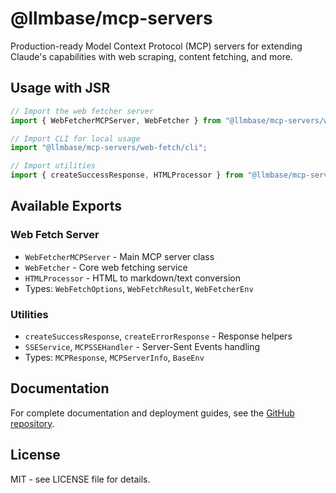# @llmbase/mcp-servers

Production-ready Model Context Protocol (MCP) servers for extending Claude's capabilities with web scraping, content fetching, and more.

## Usage with JSR

```typescript
// Import the web fetcher server
import { WebFetcherMCPServer, WebFetcher } from "@llmbase/mcp-servers/web-fetch";

// Import CLI for local usage
import "@llmbase/mcp-servers/web-fetch/cli";

// Import utilities
import { createSuccessResponse, HTMLProcessor } from "@llmbase/mcp-servers";
```

## Available Exports

### Web Fetch Server
- `WebFetcherMCPServer` - Main MCP server class
- `WebFetcher` - Core web fetching service
- `HTMLProcessor` - HTML to markdown/text conversion
- Types: `WebFetchOptions`, `WebFetchResult`, `WebFetcherEnv`

### Utilities
- `createSuccessResponse`, `createErrorResponse` - Response helpers
- `SSEService`, `MCPSSEHandler` - Server-Sent Events handling
- Types: `MCPResponse`, `MCPServerInfo`, `BaseEnv`

## Documentation

For complete documentation and deployment guides, see the [GitHub repository](https://github.com/llmbaseai/mcp-servers).

## License

MIT - see LICENSE file for details.